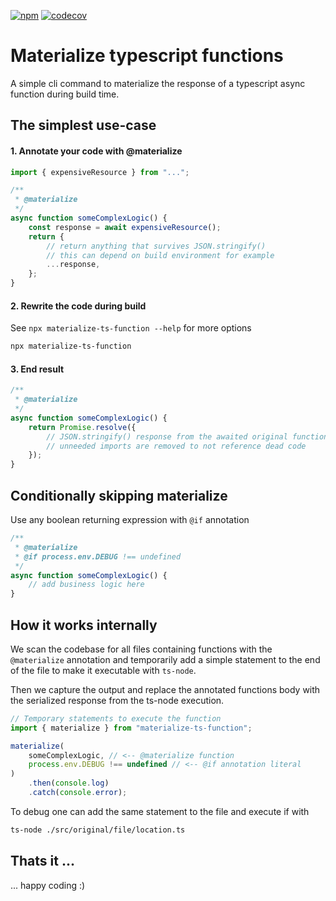 [![npm](https://img.shields.io/npm/v/materialize-ts-function?label=materialize-ts-function&logo=npm)](https://www.npmjs.com/package/materialize-ts-function)
[![codecov](https://codecov.io/gh/stackables/materialize-ts-function/branch/main/graph/badge.svg?token=x1DmWF8EId)](https://codecov.io/gh/stackables/materialize-ts-function)

# Materialize typescript functions

A simple cli command to materialize the response of a typescript async function during build time.

## The simplest use-case

#### 1. Annotate your code with @materialize

```typescript
import { expensiveResource } from "...";

/**
 * @materialize
 */
async function someComplexLogic() {
	const response = await expensiveResource();
	return {
		// return anything that survives JSON.stringify()
		// this can depend on build environment for example
		...response,
	};
}
```

#### 2. Rewrite the code during build

See `npx materialize-ts-function --help` for more options

```bash
npx materialize-ts-function
```

#### 3. End result

```typescript
/**
 * @materialize
 */
async function someComplexLogic() {
	return Promise.resolve({
		// JSON.stringify() response from the awaited original function
		// unneeded imports are removed to not reference dead code
	});
}
```

## Conditionally skipping materialize

Use any boolean returning expression with `@if` annotation

```typescript
/**
 * @materialize
 * @if process.env.DEBUG !== undefined
 */
async function someComplexLogic() {
	// add business logic here
}
```

## How it works internally

We scan the codebase for all files containing functions with the `@materialize` annotation and temporarily add a simple statement to the end of the file to make it executable with `ts-node`.

Then we capture the output and replace the annotated functions body with the serialized response from the ts-node execution.

```typescript
// Temporary statements to execute the function
import { materialize } from "materialize-ts-function";

materialize(
	someComplexLogic, // <-- @materialize function
	process.env.DEBUG !== undefined // <-- @if annotation literal
)
	.then(console.log)
	.catch(console.error);
```

To debug one can add the same statement to the file and execute if with

```bash
ts-node ./src/original/file/location.ts
```

## Thats it ...

... happy coding :)
